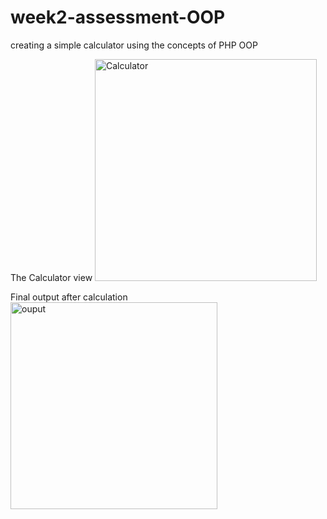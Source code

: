 # week2-assessment-OOP
creating a simple calculator using the concepts of PHP OOP 

The Calculator view
<img width="355" alt="Calculator" src="https://user-images.githubusercontent.com/69083447/232224010-d758a904-0978-456a-9e84-0ccb4b520afc.png">

Final output after calculation
<img width="331" alt="ouput" src="https://user-images.githubusercontent.com/69083447/232224014-40d636f2-51fc-4ded-9b8a-c97f193b1d0e.png">

